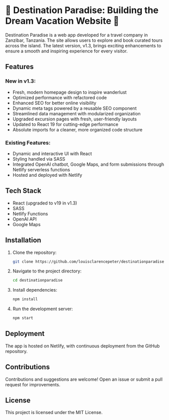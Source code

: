 # 🌴 Destination Paradise: Building the Dream Vacation Website 🌴

Destination Paradise is a web app developed for a travel company in Zanzibar, Tanzania. The site allows users to explore and book curated tours across the island. The latest version, v1.3, brings exciting enhancements to ensure a smooth and inspiring experience for every visitor.

## Features

### New in v1.3:
- Fresh, modern homepage design to inspire wanderlust
- Optimized performance with refactored code
- Enhanced SEO for better online visibility
- Dynamic meta tags powered by a reusable SEO component
- Streamlined data management with modularized organization
- Upgraded excursion pages with fresh, user-friendly layouts
- Updated to React 19 for cutting-edge performance
- Absolute imports for a cleaner, more organized code structure

### Existing Features:
- Dynamic and interactive UI with React
- Styling handled via SASS
- Integrated OpenAI chatbot, Google Maps, and form submissions through Netlify serverless functions
- Hosted and deployed with Netlify

## Tech Stack
- React (upgraded to v19 in v1.3)
- SASS
- Netlify Functions
- OpenAI API
- Google Maps

## Installation

1. Clone the repository:
   ```bash
   git clone https://github.com/louisclarencepeter/destinationparadise.git
   ```

2. Navigate to the project directory:
   ```bash
   cd destinationparadise
   ```

3. Install dependencies:
   ```bash
   npm install
   ```

4. Run the development server:
   ```bash
   npm start
   ```

## Deployment

The app is hosted on Netlify, with continuous deployment from the GitHub repository.

## Contributions

Contributions and suggestions are welcome! Open an issue or submit a pull request for improvements.

## License

This project is licensed under the MIT License.

